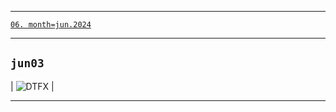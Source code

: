 ___    
[`06. month=jun.2024`](https://www.forexfactory.com/calendar?month=jun.2024)
___    
## `jun03`
| ![DTFX](https://www.tradingview.com/x/1kemX7uw/ "DTFX") |
___    
